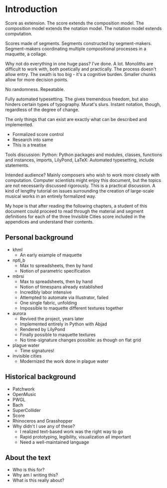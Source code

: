 # Introduction

Score as extension. The score extends the composition model. The composition
model extends the notation model. The notation model extends computation.

Scores made of segments. Segments constructed by segment-makers. Segment-makers
coordinating multiple compositional processes in a maquette, a collage.

Why not do everything in one huge pass? I've done. A lot. Monoliths are
difficult to work with, both poetically and practically. The process doesn't
allow entry. The swath is too big - it's a cognitive burden. Smaller chunks
allow for more decision points.

No randomness. Repeatable.

Fully automated typesetting. The gives tremendous freedom, but also
hinders certain types of typography. Murat's slurs. Instant notation, though,
regardless of the degree of change.

The only things that can exist are exactly what can be described and
implemented.

-   Formalized score control
-   Research into same
-   This is a treatise

Tools discussion:
Python: Python packages and modules, classes, functions and instances, imports,
LilyPond, LaTeX: Automated typesetting, include statements.

Intended audience? Mainly composers who wish to work more closely with
computation. Computer scientists might enjoy this document, but the topics are
not necessarily discussed rigorously. This is a practical discussion. A kind of
lengthy tutorial on issues surrounding the creation of large-scale musical
works in an entirely formalized way.

My hope is that after reading the following chapters, a student of this
document could proceed to read through the material and segment definitions for
each of the three Invisible Cities score included in the appendices and
understand their contents.

## Personal background

-   khml
    -   An early example of maquette
-   nptl_b
    -   Max to spreadsheets, then by hand
    -   Notion of parametric specification
-   mbrsi
    -   Max to spreadsheets, then by hand
    -   Notion of timespans already established
    -   Incredibly labor intensive
    -   Attempted to automate via Illustrator, failed
    -   One single fabric, unfolding
    -   Impossible to maquette different textures together
-   aurora
    -   Revived the project, years later
    -   Implemented entirely in Python with Abjad
    -   Rendered by LilyPond
    -   Finally possible to maquette textures
    -   No time-signature changes possible: as though on flat grid
-   plague water
    -   Time signatures!
-   invisible cities
    -   Modernized the work done in plague water

## Historical background

-   Patchwork
-   OpenMusic
-   PWGL
-   Bach
-   SuperCollider
-   Score
-   Rhinoceros and Grasshopper
-   Why didn't I use any of these?
    -   I realized text-based work was the right way to go
    -   Rapid prototyping, legibility, visualization all important
    -   Need a well-maintained language

## About the text

-   Who is this for?
-   Why am I writing this?
-   What is this really about?